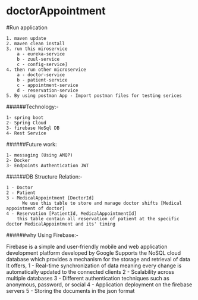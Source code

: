 # doctorAppointment

#Run application 

    1. maven update
    2. maven clean install
    3. run this miroservice 
        a - eureka-service 
        b - zuul-service 
        c - config-service]
    4. then run other microservice 
        a - doctor-service
        b - patient-service
        c - appointment-service
        d - reservation-service
    5. By using postman App - Import postman files for testing serices

######Technology:-

    1- spring boot
    2- Spring Cloud
    3- firebase NoSql DB
    4- Rest Service

######Future work:

    1- messaging (Using AMQP)
    2- Docker
    3- Endpoints Authentication JWT

######DB Structure Relation:-

    1 - Doctor 
    2 - Patient
    3 - MedicalAppointment [DoctorId] 
          We use this table to store and manage doctor shifts [Medical appointment of doctor]
    4 - Reservation [PatientId, MedicalAppointmentId]
        this table contain all reservation of patient at the specific doctor MedicalAppointment and its' timing
        
        
######why Using Firebase:-

Firebase is a simple and user-friendly mobile and web application development platform developed by Google
Supports the NoSQL cloud database which provides a mechanism for the storage and retrieval of data
It offers,
    1 - Real-time synchronization of data meaning every change is automatically updated to the connected clients
    2 - Scalability across multiple databases
    3 - Different authentication techniques such as anonymous, password, or social
    4 - Application deployment on the firebase servers
    5 - Storing the documents in the json format
